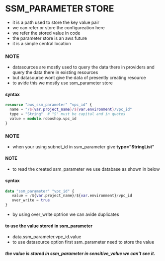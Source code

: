 # SSM_PARAMETER STORE
* it is a path used to store the key value pair
* we can refer or store the configureation here
* we refer the stored value in code 
* the parameter store is an aws future
* it is a simple central location
### NOTE
* datasources are mostly used to query the data there in providers and query the data there in existing resources 
* but datasource wont give the data of presently creating resource 
* to avide this we mostly use ssm_parameter store
#### syntax

```terraform
resource "aws_ssm_parameter" "vpc_id" {
  name = "/${var.project_name}/${var.environment}/vpc_id"
  type = "String"  # "S" must be capital and in quotes
  value = module.roboshop.vpc_id
}
```
### NOTE
* when your using subnet_id in ssm_parameter give **type="StringList"**

#### NOTE
* to read the created ssm_parameter we use database as shown in below
#### syntax

```terraform
data "ssm_parameter" "vpc_id" {
   value = /${var.project_name}/${var.environment}/vpc_id
   over_write = true  
}
```
* by using over_write optrion we can avide duplicates
#### to use the value stored in ssm_parameter
* data.ssm_parameter.vpc_id.value
* to use datasource option first ssm_parameter need to store the value

##### the value is stored in ssm_parameter in sensitive_value we can't see it.